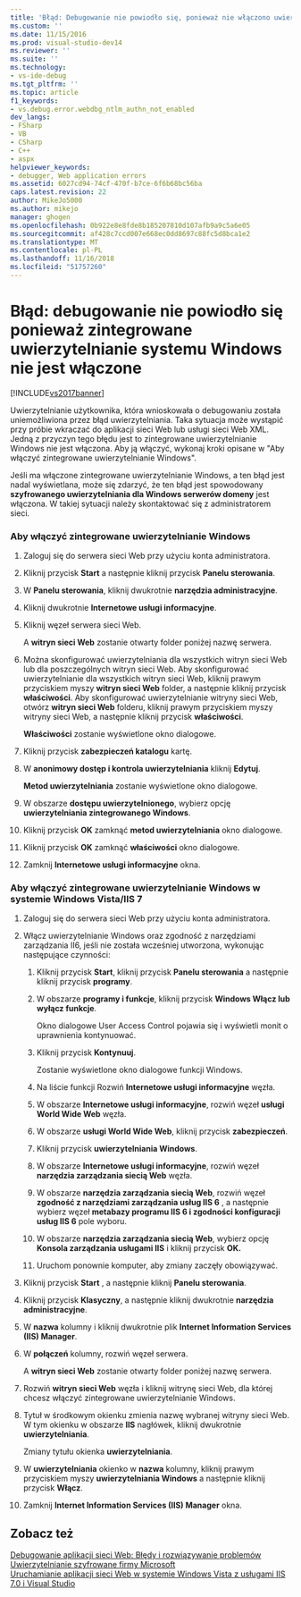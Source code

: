 ```yaml
---
title: 'Błąd: Debugowanie nie powiodło się, ponieważ nie włączono uwierzytelniania zintegrowanego Windows | Dokumentacja firmy Microsoft'
ms.custom: ''
ms.date: 11/15/2016
ms.prod: visual-studio-dev14
ms.reviewer: ''
ms.suite: ''
ms.technology:
- vs-ide-debug
ms.tgt_pltfrm: ''
ms.topic: article
f1_keywords:
- vs.debug.error.webdbg_ntlm_authn_not_enabled
dev_langs:
- FSharp
- VB
- CSharp
- C++
- aspx
helpviewer_keywords:
- debugger, Web application errors
ms.assetid: 6027cd94-74cf-470f-b7ce-6f6b68bc56ba
caps.latest.revision: 22
author: MikeJo5000
ms.author: mikejo
manager: ghogen
ms.openlocfilehash: 0b922e8e8fde8b185207810d107afb9a9c5a6e05
ms.sourcegitcommit: af428c7ccd007e668ec0dd8697c88fc5d8bca1e2
ms.translationtype: MT
ms.contentlocale: pl-PL
ms.lasthandoff: 11/16/2018
ms.locfileid: "51757260"
---
```

# <a name="error-debugging-failed-because-integrated-windows-authentication-is-not-enabled"></a>Błąd: debugowanie nie powiodło się ponieważ zintegrowane uwierzytelnianie systemu Windows nie jest włączone
[!INCLUDE[vs2017banner](../includes/vs2017banner.md)]

Uwierzytelnianie użytkownika, która wnioskowała o debugowaniu została uniemożliwiona przez błąd uwierzytelniania. Taka sytuacja może wystąpić przy próbie wkraczać do aplikacji sieci Web lub usługi sieci Web XML. Jedną z przyczyn tego błędu jest to zintegrowane uwierzytelnianie Windows nie jest włączona. Aby ją włączyć, wykonaj kroki opisane w "Aby włączyć zintegrowane uwierzytelnianie Windows".  
  
 Jeśli ma włączone zintegrowane uwierzytelnianie Windows, a ten błąd jest nadal wyświetlana, może się zdarzyć, że ten błąd jest spowodowany **szyfrowanego uwierzytelniania dla Windows serwerów domeny** jest włączona. W takiej sytuacji należy skontaktować się z administratorem sieci.  
  
### <a name="to-enable-integrated-windows-authentication"></a>Aby włączyć zintegrowane uwierzytelnianie Windows  
  
1.  Zaloguj się do serwera sieci Web przy użyciu konta administratora.  
  
2.  Kliknij przycisk **Start** a następnie kliknij przycisk **Panelu sterowania**.  
  
3.  W **Panelu sterowania**, kliknij dwukrotnie **narzędzia administracyjne**.  
  
4.  Kliknij dwukrotnie **Internetowe usługi informacyjne**.  
  
5.  Kliknij węzeł serwera sieci Web.  
  
     A **witryn sieci Web** zostanie otwarty folder poniżej nazwę serwera.  
  
6.  Można skonfigurować uwierzytelniania dla wszystkich witryn sieci Web lub dla poszczególnych witryn sieci Web. Aby skonfigurować uwierzytelnianie dla wszystkich witryn sieci Web, kliknij prawym przyciskiem myszy **witryn sieci Web** folder, a następnie kliknij przycisk **właściwości**. Aby skonfigurować uwierzytelnianie witryny sieci Web, otwórz **witryn sieci Web** folderu, kliknij prawym przyciskiem myszy witryny sieci Web, a następnie kliknij przycisk **właściwości**.  
  
     **Właściwości** zostanie wyświetlone okno dialogowe.  
  
7.  Kliknij przycisk **zabezpieczeń katalogu** kartę.  
  
8.  W **anonimowy dostęp i kontrola uwierzytelniania** kliknij **Edytuj**.  
  
     **Metod uwierzytelniania** zostanie wyświetlone okno dialogowe.  
  
9. W obszarze **dostępu uwierzytelnionego**, wybierz opcję **uwierzytelniania zintegrowanego Windows**.  
  
10. Kliknij przycisk **OK** zamknąć **metod uwierzytelniania** okno dialogowe.  
  
11. Kliknij przycisk **OK** zamknąć **właściwości** okno dialogowe.  
  
12. Zamknij **Internetowe usługi informacyjne** okna.  
  
### <a name="to-enable-integrated-windows-authentication-in-windows-vistaiis-7"></a>Aby włączyć zintegrowane uwierzytelnianie Windows w systemie Windows Vista/IIS 7  
  
1.  Zaloguj się do serwera sieci Web przy użyciu konta administratora.  
  
2.  Włącz uwierzytelnianie Windows oraz zgodność z narzędziami zarządzania II6, jeśli nie została wcześniej utworzona, wykonując następujące czynności:  
  
    1.  Kliknij przycisk **Start**, kliknij przycisk **Panelu sterowania** a następnie kliknij przycisk **programy**.  
  
    2.  W obszarze **programy i funkcje**, kliknij przycisk **Windows Włącz lub wyłącz funkcje**.  
  
         Okno dialogowe User Access Control pojawia się i wyświetli monit o uprawnienia kontynuować.  
  
    3.  Kliknij przycisk **Kontynuuj**.  
  
         Zostanie wyświetlone okno dialogowe funkcji Windows.  
  
    4.  Na liście funkcji Rozwiń **Internetowe usługi informacyjne** węzła.  
  
    5.  W obszarze **Internetowe usługi informacyjne**, rozwiń węzeł **usługi World Wide Web** węzła.  
  
    6.  W obszarze **usługi World Wide Web**, kliknij przycisk **zabezpieczeń**.  
  
    7.  Kliknij przycisk **uwierzytelniania Windows**.  
  
    8.  W obszarze **Internetowe usługi informacyjne**, rozwiń węzeł **narzędzia zarządzania siecią Web** węzła.  
  
    9. W obszarze **narzędzia zarządzania siecią Web**, rozwiń węzeł **zgodność z narzędziami zarządzania usług IIS 6** , a następnie wybierz węzeł **metabazy programu IIS 6 i zgodności konfiguracji usług IIS 6** pole wyboru.  
  
    10. W obszarze **narzędzia zarządzania siecią Web**, wybierz opcję **Konsola zarządzania usługami IIS** i kliknij przycisk **OK.**  
  
    11. Uruchom ponownie komputer, aby zmiany zaczęły obowiązywać.  
  
3.  Kliknij przycisk **Start** , a następnie kliknij **Panelu sterowania**.  
  
4.  Kliknij przycisk **Klasyczny**, a następnie kliknij dwukrotnie **narzędzia administracyjne**.  
  
5.  W **nazwa** kolumny i kliknij dwukrotnie plik **Internet Information Services (IIS) Manager**.  
  
6.  W **połączeń** kolumny, rozwiń węzeł serwera.  
  
     A **witryn sieci Web** zostanie otwarty folder poniżej nazwę serwera.  
  
7.  Rozwiń **witryn sieci Web** węzła i kliknij witrynę sieci Web, dla której chcesz włączyć zintegrowane uwierzytelnianie Windows.  
  
8.  Tytuł w środkowym okienku zmienia nazwę wybranej witryny sieci Web. W tym okienku w obszarze **IIS** nagłówek, kliknij dwukrotnie **uwierzytelniania**.  
  
     Zmiany tytułu okienka **uwierzytelniania**.  
  
9. W **uwierzytelniania** okienko w **nazwa** kolumny, kliknij prawym przyciskiem myszy **uwierzytelniania Windows** a następnie kliknij przycisk **Włącz**.  
  
10. Zamknij **Internet Information Services (IIS) Manager** okna.  
  
## <a name="see-also"></a>Zobacz też  
 [Debugowanie aplikacji sieci Web: Błędy i rozwiązywanie problemów](../debugger/debugging-web-applications-errors-and-troubleshooting.md)   
 [Uwierzytelnianie szyfrowane firmy Microsoft](http://go.microsoft.com/fwlink/?LinkId=77938)   
 [Uruchamianie aplikacji sieci Web w systemie Windows Vista z usługami IIS 7.0 i Visual Studio](http://msdn.microsoft.com/library/262a82ac-dd0e-4096-86c6-fb463e88be66)




